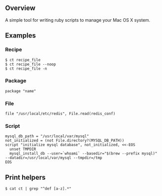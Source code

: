 ## Overview

A simple tool for writing ruby scripts to manage your Mac OS X system.

## Examples

### Recipe

    $ ct recipe_file
    $ ct recipe_file --noop
    $ ct recipe_file -n

### Package

    package "name"
    
### File

    file "/usr/local/etc/redis", File.read(redis_conf)

### Script

    mysql_db_path = "/usr/local/var/mysql"
    not_initialized = (not File.directory?(MYSQL_DB_PATH))
    script "initialize mysql database", not_initialized, <<-EOS
      unset TMPDIR
      mysql_install_db --user=`whoami` --basedir="$(brew --prefix mysql)" --datadir=/usr/local/var/mysql --tmpdir=/tmp
    EOS

## Print helpers

    $ cat ct | grep "^def [a-z].*"

